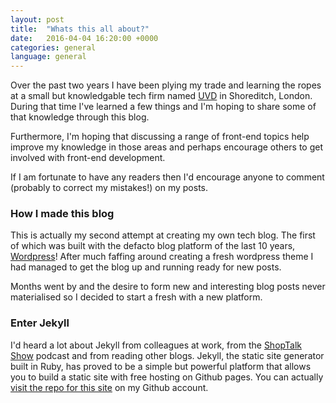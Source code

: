 ```yaml
---
layout: post
title:  "Whats this all about?"
date:   2016-04-04 16:20:00 +0000
categories: general
language: general
---
```


Over the past two years I have been plying my trade and learning the ropes at a small but knowledgable tech firm named [UVD][uvd-site] in Shoreditch, London. During that time I've learned a few things and I'm hoping to share some of that knowledge through this blog.

Furthermore, I'm hoping that discussing a range of front-end topics help improve my knowledge in those areas and perhaps encourage others to get involved with front-end development.

If I am fortunate to have any readers then I'd encourage anyone to comment (probably to correct my mistakes!) on my posts.

### How I made this blog

This is actually my second attempt at creating my own tech blog. The first of which was built with the defacto blog platform of the last 10 years, [Wordpress][wordpress]! After much faffing around creating a fresh wordpress theme I had managed to get the blog up and running ready for new posts.

Months went by and the desire to form new and interesting blog posts never materialised so I decided to start a fresh with a new platform.

### Enter Jekyll

I'd heard a lot about Jekyll from colleagues at work, from the [ShopTalk Show][shop-talk] podcast and from reading other blogs. Jekyll, the static site generator built in Ruby, has proved to be a simple but powerful platform that allows you to build a static site with free hosting on Github pages. You can actually [visit the repo for this site][blog-repo] on my Github account.

[uvd-site]: http://uvd.co.uk
[wordpress]: https://en-gb.wordpress.org/
[shop-talk]: http://shoptalkshow.com/
[blog-repo]: https://github.com/james-dowell/james-dowell.github.io
